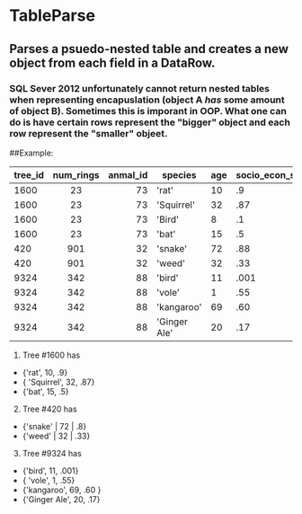 # TableParse
## Parses a psuedo-nested table and creates a new object from each field in a DataRow. 
### SQL Sever 2012 unfortunately cannot return nested tables when representing encapuslation (object A *has* some amount of object B). Sometimes this is imporant in OOP. What one can do is have certain rows represent the "bigger" object and each row represent the "smaller" objeet.


##Example:

| tree_id  | num_rings | anmal_id | species | age | socio_econ_status |
| ------------- |:-------------:| ---------:|---------|----------|-----------------|
| 1600 | 23 | 73 | 'rat' | 10 | .9 |
| 1600 | 23 | 73 | 'Squirrel' | 32 | .87 |
| 1600 | 23 | 73 | 'Bird' | 8 | .1 |
| 1600 | 23 | 73 | 'bat' | 15 | .5 |
| 420 | 901 | 32 | 'snake' | 72 | .88 |
| 420 | 901 | 32 | 'weed' | 32 | .33 |
| 9324 | 342 | 88 | 'bird' | 11 | .001 |
| 9324 | 342 | 88 | 'vole' | 1 | .55 |
| 9324 | 342 | 88 | 'kangaroo' | 69 | .60 |
| 9324 | 342 | 88 | 'Ginger Ale' | 20 | .17 |

1. Tree #1600 has
* {'rat', 10, .9}
* { 'Squirrel', 32, .87}
* {'bat', 15, .5}
2. Tree #420 has 
* {'snake' | 72 | .8}
* {'weed' | 32 | .33}
3. Tree #9324 has
* {'bird', 11, .001}
* { 'vole', 1, .55}
* {'kangaroo', 69, .60 }
* {'Ginger Ale', 20, .17}

